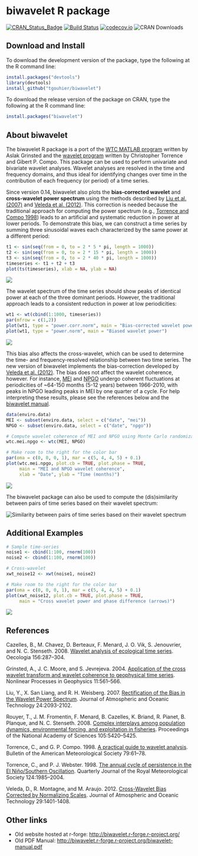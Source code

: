 <!-- README.md is generated from README.Rmd. Please edit that file -->
biwavelet R package
===================

[![CRAN\_Status\_Badge](http://www.r-pkg.org/badges/version/biwavelet)](http://cran.r-project.org/package=biwavelet) [![Build Status](https://travis-ci.org/vsimko/biwavelet.svg)](https://travis-ci.org/vsimko/biwavelet) [![codecov.io](https://codecov.io/github/vsimko/biwavelet/coverage.svg?branch=master)](https://codecov.io/github/vsimko/biwavelet?branch=master) ![CRAN Downloads](http://cranlogs-dev.r-pkg.org/badges/biwavelet)

Download and Install
--------------------

To download the development version of the package, type the following at the R command line:

``` r
install.packages("devtools")
library(devtools)
install_github("tgouhier/biwavelet")
```

To download the release version of the package on CRAN, type the following at the R command line:

``` r
install.packages("biwavelet")
```

About biwavelet
---------------

The biwavelet R package is a port of the [WTC MATLAB program](http://www.pol.ac.uk/home/research/waveletcoherence/) written by Aslak Grinsted and the [wavelet program](http://paos.colorado.edu/research/wavelets/software.html) written by Christopher Torrence and Gibert P. Compo. This package can be used to perform univariate and bivariate wavelet analyses. Wavelet analyses are resolved in the time and frequency domains, and thus ideal for identifying changes over time in the contribution of each frequency (or period) of a time series.

Since version 0.14, biwavelet also plots the **bias-corrected wavelet** and **cross-wavelet power spectrum** using the methods described by [Liu et al. (2007)](#Liu2007) and [Veleda et al. (2012)](#Veleda2012). This correction is needed because the traditional approach for computing the power spectrum (e.g., [Torrence and Compo 1998](#TorrenceCompo1998)) leads to an artificial and systematic reduction in power at lower periods. To demonstrate this bias, we can construct a time series by summing three sinusoidal waves each characterized by the same power at a different period:

``` r
t1 <- sin(seq(from = 0, to = 2 * 5 * pi, length = 1000))
t2 <- sin(seq(from = 0, to = 2 * 15 * pi, length = 1000))
t3 <- sin(seq(from = 0, to = 2 * 40 * pi, length = 1000))
timeseries <- t1 + t2 + t3
plot(ts(timeseries), xlab = NA, ylab = NA)
```

![](inst/webimg/README-ts_3x_sin-1.png)

The wavelet spectrum of the time series should show peaks of identical power at each of the three dominant periods. However, the traditional approach leads to a consistent reduction in power at low periodicities:

``` r
wt1 <- wt(cbind(1:1000, timeseries))
par(mfrow = c(1,2))
plot(wt1, type = "power.corr.norm", main = "Bias-corrected wavelet power")
plot(wt1, type = "power.norm", main = "Biased wavelet power")
```

![](inst/webimg/README-wt_bias-1.png)

This bias also affects the cross-wavelet, which can be used to determine the time- and frequency-resolved relationship between two time series. The new version of biwavelet implements the bias-correction developed by [Veleda et al. (2012)](#Veleda2012). The bias does not affect the wavelet coherence, however. For instance, [MEI](http://www.esrl.noaa.gov/psd/enso/mei/) and [NPGO](http://www.o3d.org/npgo/) undergo coherent fluctuations at periodicities of ~64-150 months (5-12 years) between 1966-2010, with peaks in NPGO leading peaks in MEI by one quarter of a cycle. For help interpreting these results, please see the references below and the [biwavelet manual](http://biwavelet.r-forge.r-project.org/biwavelet-manual.pdf).

``` r
data(enviro.data)
MEI <- subset(enviro.data, select = c("date", "mei"))
NPGO <- subset(enviro.data, select = c("date", "npgo"))

# Compute wavelet coherence of MEI and NPGO using Monte Carlo randomization
wtc.mei.npgo <- wtc(MEI, NPGO)
```

``` r
# Make room to the right for the color bar
par(oma = c(0, 0, 0, 1), mar = c(5, 4, 4, 5) + 0.1)
plot(wtc.mei.npgo, plot.cb = TRUE, plot.phase = TRUE,
     main = "MEI and NPGO wavelet coherence",
     xlab = "Date", ylab = "Time (months)")
```

![](inst/webimg/README-wtc_example-1.png)

<!-- Original image: ![MEI and NPGO wavelet coherence](inst/webimg/wtc.png) -->
The biwavelet package can also be used to compute the (dis)similarity between pairs of time series based on their wavelet spectrum:

![Similarity between pairs of time series based on their wavelet spectrum](inst/webimg/wclust.png)

Additional Examples
-------------------

``` r
# Sample time-series
noise1 <- cbind(1:100, rnorm(100))
noise2 <- cbind(1:100, rnorm(100))

# Cross-wavelet
xwt_noise12 <- xwt(noise1, noise2)

# Make room to the right for the color bar
par(oma = c(0, 0, 0, 1), mar = c(5, 4, 4, 5) + 0.1)
plot(xwt_noise12, plot.cb = TRUE, plot.phase = TRUE,
     main = "Cross wavelet power and phase difference (arrows)")
```

![](inst/webimg/README-xwt_example-1.png)

References
----------

<a id="Cazelles2008"/> Cazelles, B., M. Chavez, D. Berteaux, F. Menard, J. O. Vik, S. Jenouvrier, and N. C. Stenseth. 2008. [Wavelet analysis of ecological time series](http://www.springerlink.com/content/5l644h35w8872272/). Oecologia 156:287–304.

<a id="Grinsted2004"/> Grinsted, A., J. C. Moore, and S. Jevrejeva. 2004. [Application of the cross wavelet transform and wavelet coherence to geophysical time series](http://www.nonlin-processes-geophys.net/11/561/2004/npg-11-561-2004.html). Nonlinear Processes in Geophysics 11:561–566.

<a id="Liu2007"/> Liu, Y., X. San Liang, and R. H. Weisberg. 2007. [Rectification of the Bias in the Wavelet Power Spectrum](http://journals.ametsoc.org/doi/abs/10.1175/2007JTECHO511.1). Journal of Atmospheric and Oceanic Technology 24:2093-2102.

<a id="Rouyer2008"/> Rouyer, T., J. M. Fromentin, F. Menard, B. Cazelles, K. Briand, R. Pianet, B. Planque, and N. C. Stenseth. 2008. [Complex interplays among population dynamics, environmental forcing, and exploitation in fisheries](http://www.pnas.org/content/105/14/5420.short). Proceedings of the National Academy of Sciences 105:5420–5425.

<a id="TorrenceCompo1998"/> Torrence, C., and G. P. Compo. 1998. [A practical guide to wavelet analysis](http://journals.ametsoc.org/doi/abs/10.1175/1520-0477(1998)079%3C0061%3AAPGTWA%3E2.0.CO%3B2). Bulletin of the American Meteorological Society 79:61–78.

<a id="TorrenceWebster1998"/> Torrence, C., and P. J. Webster. 1998. [The annual cycle of persistence in the El Niño/Southern Oscillation](http://onlinelibrary.wiley.com/doi/10.1002/qj.49712455010/abstract). Quarterly Journal of the Royal Meteorological Society 124:1985–2004.

<a id="Veleda2012"/> Veleda, D., R. Montagne, and M. Araujo. 2012. [Cross-Wavelet Bias Corrected by Normalizing Scales](http://journals.ametsoc.org/doi/abs/10.1175/JTECH-D-11-00140.1?journalCode=atot). Journal of Atmospheric and Oceanic Technology 29:1401-1408.

Other links
-----------

-   Old website hosted at r-forge: <http://biwavelet.r-forge.r-project.org/>
-   Old PDF Manual: <http://biwavelet.r-forge.r-project.org/biwavelet-manual.pdf>
